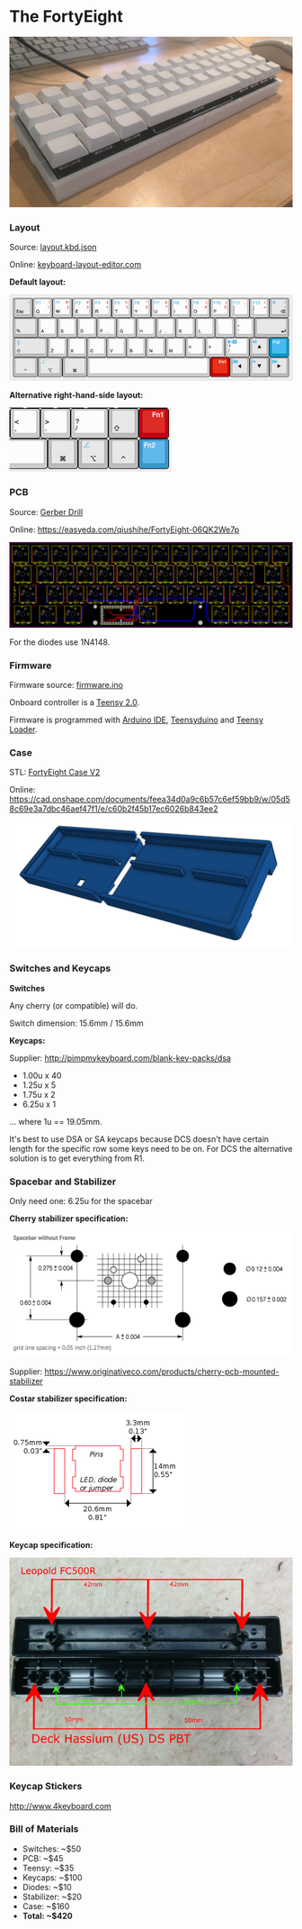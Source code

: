 # The FortyEight

![](img/finished.jpg)

### Layout

Source: [layout.kbd.json](layout/default.kbd.json)

Online: [keyboard-layout-editor.com](http://www.keyboard-layout-editor.com/##@_name=FortyEight%20-%20Circuit%20and%20PCB%2F:%20https%2F:%2F%2F%2F%2Feasyeda.com%2F%2Fqiushihe%2F%2FFortyEight-06QK2We7p&author=Billy%20He%20%3Chello%2F@billyhe.com%3E&switchMount=cherry&switchBrand=cherry&switchType=MX1A-G1xx&plate:false&pcb:true%3B&@_c=%23bbbbbb&t=%230099cc%0A%23000000%0A%23cc0000%0A%0A%0A%0A%0A%23cc0000&sm=cherry&sb=cherry&st=MX1A-G1xx&fa@:0&:0&:2&:0&:0&:0&:0&:2%3B%3B&=%0AEsc%0A~%0A%0A%0A%0A%0A%60&_c=%23cccccc%3B&=F1%0AQ%0A!%0A%0A%0A%0A%0A1&_fa@:2&:0&:2&:0&:0&:0&:0&:2%3B%3B&=F2%0AW%0A%2F@%0A%0A%0A%0A%0A2&_fa@:0&:0&:2&:0&:0&:0&:0&:2%3B%3B&=F3%0AE%0A%23%0A%0A%0A%0A%0A3&=F4%0AR%0A$%0A%0A%0A%0A%0A4&=F5%0AT%0A%25%0A%0A%0A%0A%0A5&=F6%0AY%0A%5E%0A%0A%0A%0A%0A6&=F7%0AU%0A%2F&%0A%0A%0A%0A%0A7&=F8%0AI%0A*%0A%0A%0A%0A%0A8&=F9%0AO%0A(%0A%0A%0A%0A%0A9&=F10%0AP%0A)%0A%0A%0A%0A%0A0&_t=%230099cc%0A%23000000%0A%23cc0000%0A%0A%0A%0A%23000000%0A%23cc0000%3B&=F11%0A%5B%0A%2F_%0A%0A%0A%0A%7B%0A-&=F12%0A%5D%0A+%0A%0A%0A%0A%7D%0A%2F=&_c=%23bbbbbb&t=%230099cc%0A%0A%23cc0000%0A%23000000%0A%0A%0A%0A%23cc0000&fa@:2&:0&:2&:0&:0&:0&:0&:2%3B%3B&=%E2%8F%8F%0A%0A%7C%0A%E2%8C%AB%0A%0A%0A%0A%5C%3B&@_t=%230099cc%0A%23000000&w:1.25%3B&=%0A%3Ci%20class%2F='kb%20kb-Line-Start-End'%3E%3C%2F%2Fi%3E&_c=%23cccccc%3B&=%0AA&=%0AS&=%0AD&_n:true%3B&=%0AF&=%0AG&=%0AH&_n:true%3B&=%0AJ&=%0AK&=%0AL&_t=%230099cc%0A%23000000%0A%0A%0A%0A%0A%23000000%3B&=%0A%2F%3B%0A%0A%0A%0A%0A%2F:&=%0A'%0A%0A%0A%0A%0A%22&_c=%23bbbbbb&t=%230099cc%0A%0A%0A%23000000&w:1.75%3B&=%0A%0A%0A%E2%8F%8E%3B&@_t=%230099cc%0A%23000000&f:3&w:1.75%3B&=%E2%87%AA%0A%E2%87%A7&_c=%23cccccc%3B&=%0AZ&=%0AX&=%0AC&=%0AV&=%0AB&=%0AN&=%0AM&_t=%230099cc%0A%23000000%0A%0A%0A%0A%0A%23000000%3B&=%0A,%0A%0A%0A%0A%0A%3C&=%0A.%0A%0A%0A%0A%0A%3E&_f:3&w:1.25%3B&=%3Ci%20class%2F='fa%20fa-play'%3E%3C%2F%2Fi%3E%2F%2F%3Ci%20class%2F='fa%20fa-pause'%3E%3C%2F%2Fi%3E%0A%2F%2F%0A%0A%0A%0A%0A%3F&_c=%23bbbbbb&t=%230099cc&f:3%3B&=%3Ci%20class%2F='fa%20fa-volume-up'%3E%3C%2F%2Fi%3E%0A%0A%0A%0A%0A%0A%0A%0A%0A%E2%96%B2&_c=%230099cc&t=%23ffffff&f:3%3B&=Fn2%3B&@_c=%23bbbbbb&t=%23000000&a:5&w:1.25%3B&=%0A%E2%8C%83&_t=%230099cc%0A%0A%0A%0A%0A%0A%0A%0A%0A%0A%23000000&a:4&f:3&w:1.25%3B&=%E2%8E%87%0A%0A%0A%0A%0A%0A%0A%0A%0A%0A%E2%8C%A5&_t=%23000000&a:5&w:1.25%3B&=%0A%E2%8C%98&_c=%23cccccc&a:7&w:6.25%3B&=&_c=%23cc0000&t=%23ffffff&a:4&f:3%3B&=%0A%0AFn1&_c=%23bbbbbb&t=%230099cc&f:3%3B&=%3Ci%20class%2F='fa%20fa-fast-backward'%3E%3C%2F%2Fi%3E%0A%0A%0A%0A%0A%0A%0A%0A%0A%E2%97%80%EF%B8%8E&_f:3%3B&=%3Ci%20class%2F='fa%20fa-volume-down'%3E%3C%2F%2Fi%3E%0A%0A%0A%0A%0A%0A%0A%0A%0A%E2%96%BC&_f:3%3B&=%3Ci%20class%2F='fa%20fa-fast-forward'%3E%3C%2F%2Fi%3E%0A%0A%0A%0A%0A%0A%0A%0A%0A%E2%96%B6%EF%B8%8E)

**Default layout:**

![](img/layout-default.png)

**Alternative right-hand-side layout:**

![](img/layout-alt-rhs.png)

### PCB

Source: [Gerber Drill](Gerber_Drill)

Online: https://easyeda.com/qiushihe/FortyEight-06QK2We7p

![](img/pcb.png)

For the diodes use 1N4148.

### Firmware

Firmware source: [firmware.ino](firmware/firmware.ino)

Onboard controller is a [Teensy 2.0](https://www.pjrc.com/store/teensy.html).

Firmware is programmed with [Arduino IDE](https://www.arduino.cc/en/Main/Software),
[Teensyduino](https://www.pjrc.com/teensy/teensyduino.html) and
[Teensy Loader](https://www.pjrc.com/teensy/loader.html).

### Case

STL: [FortyEight Case V2](case/FortyEight-Case-V2.stl)

Online: https://cad.onshape.com/documents/feea34d0a9c6b57c6ef59bb9/w/05d58c69e3a7dbc46aef47f1/e/c60b2f45b17ec6026b843ee2

![](img/case.png)

### Switches and Keycaps

**Switches**

Any cherry (or compatible) will do.

Switch dimension: 15.6mm / 15.6mm

**Keycaps:**

Supplier: http://pimpmykeyboard.com/blank-key-packs/dsa

* 1.00u x 40
* 1.25u x 5
* 1.75u x 2
* 6.25u x 1

... where 1u == 19.05mm.

It's best to use DSA or SA keycaps because DCS doesn't have certain length for the specific
row some keys need to be on. For DCS the alternative solution is to get everything from R1.

### Spacebar and Stabilizer

Only need one: 6.25u for the spacebar

**Cherry stabilizer specification:**

![](img/spacebar-cherry.png)

Supplier: https://www.originativeco.com/products/cherry-pcb-mounted-stabilizer

**Costar stabilizer specification:**

![](img/spacebar-costar.png)

**Keycap specification:**

![](img/spacebar-keycap.jpg)

### Keycap Stickers

http://www.4keyboard.com

### Bill of Materials

* Switches: ~$50
* PCB: ~$45
* Teensy: ~$35
* Keycaps: ~$100
* Diodes: ~$10
* Stabilizer: ~$20
* Case: ~$160
* **Total: ~$420**
